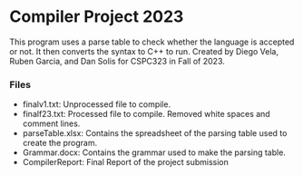 # Compiler Project 2023
  This program uses a parse table to check whether the language is accepted or not. It then converts the syntax to C++ to run.
  Created by Diego Vela, Ruben Garcia, and Dan Solis for CSPC323 in Fall of 2023. 

### Files
  - finalv1.txt:     Unprocessed file to compile.
  - finalf23.txt:    Processed file to compile. Removed white spaces and comment lines.
  - parseTable.xlsx: Contains the spreadsheet of the parsing table used to create the program.
  - Grammar.docx:    Contains the grammar used to make the parsing table.
  - CompilerReport:  Final Report of the project submission
